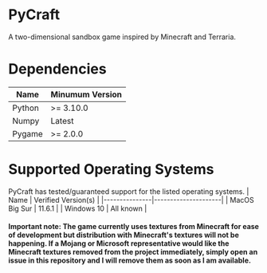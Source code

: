 # PyCraft
A two-dimensional sandbox game inspired by Minecraft and Terraria.

# Dependencies
| Name   | Minumum Version |
|--------|-----------------|
| Python | >= 3.10.0       |
| Numpy  | Latest          |
| Pygame | >= 2.0.0        |

# Supported Operating Systems
PyCraft has tested/guaranteed support for the listed operating systems.
| Name          | Verified Version(s) |
|---------------|---------------------|
| MacOS Big Sur | 11.6.1              |
| Windows 10    | All known           |

#### Important note: The game currently uses textures from Minecraft for ease of development but distribution with Minecraft's textures will not be happening. If a Mojang or Microsoft representative would like the Minecraft textures removed from the project immediately, simply open an issue in this repository and I will remove them as soon as I am available.
